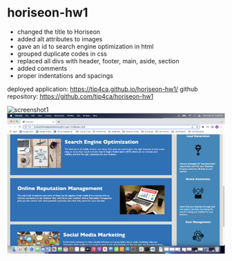 # horiseon-hw1

- changed the title to Horiseon
- added alt attributes to images
- gave an id to search engine optimization in html
- grouped duplicate codes in css
- replaced all divs with header, footer, main, aside, section
- added comments
- proper indentations and spacings

deployed application: https://tjp4ca.github.io/horiseon-hw1/
github repository: https://github.com/tjp4ca/horiseon-hw1

![screenshot1](./assets/images/screenshot1.png)
![screenshot2](./assets/images/screenshot2.png)